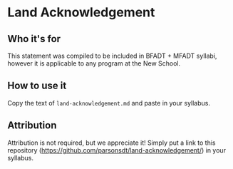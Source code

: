 # Land Acknowledgement

## Who it's for

This statement was compiled to be included in BFADT + MFADT syllabi, however it is applicable to any program at the New School. 

## How to use it

Copy the text of `land-acknowledgement.md` and paste in your syllabus. 

## Attribution

Attribution is not required, but we appreciate it! Simply put a link to this repository (https://github.com/parsonsdt/land-acknowledgement/) in your syllabus. 
